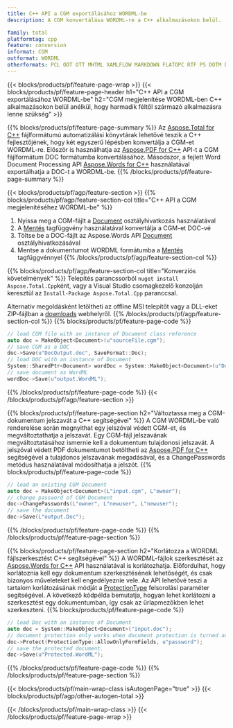 ```yaml
---
title: C++ API a CGM exportálásához WORDML-be
description: A CGM konvertálása WORDML-re a C++ alkalmazásokon belül.

family: total
platformtag: cpp
feature: conversion
informat: CGM
outformat: WORDML
otherformats: PCL ODT OTT MHTML XAMLFLOW MARKDOWN FLATOPC RTF PS DOTM DOT DOCM
---
```

{{< blocks/products/pf/feature-page-wrap >}}
{{< blocks/products/pf/feature-page-header h1="C++ API a CGM exportálásához WORDML-be" h2="CGM megjelenítése WORDML-ben C++ alkalmazásokon belül anélkül, hogy harmadik féltől származó alkalmazásra lenne szükség" >}}

{{% blocks/products/pf/feature-page-summary %}}
Az [Aspose.Total for C++](https://products.aspose.com/total/cpp/) fájlformátumú automatizálási könyvtárak lehetővé teszik a C++ fejlesztőjének, hogy két egyszerű lépésben konvertálja a CGM-et WORDML-re. Először is használhatja az [Aspose.PDF for C++](https://products.aspose.com/pdf/cpp/) API-t a CGM fájlformátum DOC formátumba konvertálásához. Másodszor, a fejlett Word Document Processing API [Aspose.Words for C++](https://products.aspose.com/words/cpp/) használatával exportálhatja a DOC-t a WORDML-be. 
{{% /blocks/products/pf/feature-page-summary  %}}

{{< blocks/products/pf/agp/feature-section >}}
{{% blocks/products/pf/agp/feature-section-col title="C++ API a CGM megjelenítéséhez WORDML-be" %}}
1. Nyissa meg a CGM-fájlt a [Document](https://reference.aspose.com/pdf/cpp/class/aspose.pdf.document) osztályhivatkozás használatával
2. A [Mentés](https://reference.aspose.com/pdf/cpp/class/aspose.pdf.document#adb8061c585440fde49c1263e68837f01) tagfüggvény használatával konvertálja a CGM-et DOC-vé
3. Töltse be a DOC-fájlt az Aspose.Words API [Document](https://reference.aspose.com/words/cpp/class/aspose.words.document) osztályhivatkozásával
4. Mentse a dokumentumot WORDML formátumba a [Mentés](https://reference.aspose.com/words/cpp/class/aspose.words.document#save_stream_saveformat) tagfüggvénnyel
{{% /blocks/products/pf/agp/feature-section-col %}}

{{% blocks/products/pf/agp/feature-section-col title="Konverziós követelmények" %}}
Telepítés parancssorból ```nuget install Aspose.Total.Cpp```ként, vagy a Visual Studio csomagkezelő konzolján keresztül az ```Install-Package Aspose.Total.Cpp``` paranccsal.

Alternatív megoldásként letöltheti az offline MSI telepítőt vagy a DLL-eket ZIP-fájlban a [downloads](https://releases.aspose.com/total/cpp) webhelyről.
{{% /blocks/products/pf/agp/feature-section-col %}}
{{% blocks/products/pf/feature-page-code %}}

```cpp
// load CGM file with an instance of Document class reference
auto doc = MakeObject<Document>(u"sourceFile.cgm");
// save CGM as a DOC 
doc->Save(u"DocOutput.doc", SaveFormat::Doc); 
// load DOC with an instance of Document
System::SharedPtr<Document> wordDoc = System::MakeObject<Document>(u"DocOutput.doc");
// save document as WordML
wordDoc->Save(u"output.WordML");  
```


{{% /blocks/products/pf/feature-page-code %}}
{{< /blocks/products/pf/agp/feature-section >}}

{{% blocks/products/pf/feature-page-section  h2="Változtassa meg a CGM-dokumentum jelszavát a C++ segítségével" %}}
A CGM WORDML-be való renderelése során megnyithat egy jelszóval védett CGM-et, és megváltoztathatja a jelszavát. Egy CGM-fájl jelszavának megváltoztatásához ismernie kell a dokumentum tulajdonosi jelszavát. A jelszóval védett PDF dokumentumot betöltheti az [Aspose.PDF for C++](https://products.aspose.com/pdf/cpp/) segítségével a tulajdonos jelszavának megadásával, és a ChangePasswords metódus használatával módosíthatja a jelszót.
{{% blocks/products/pf/feature-page-code %}}

```cpp
// load an existing CGM Document
auto doc = MakeObject<Document>(L"input.cgm", L"owner");
// change password of CGM Document
doc->ChangePasswords(L"owner", L"newuser", L"newuser");
// save the document
doc->Save(L"output.Doc");
```

{{% /blocks/products/pf/feature-page-code  %}}
{{% /blocks/products/pf/feature-page-section %}}

{{% blocks/products/pf/feature-page-section  h2="Korlátozza a WORDML fájlszerkesztést C++ segítségével" %}}
A WORDML-fájlok szerkesztését az [Aspose.Words for C++](https://products.aspose.com/words/cpp/) API használatával is korlátozhatja. Előfordulhat, hogy korlátoznia kell egy dokumentum szerkesztésének lehetőségét, és csak bizonyos műveleteket kell engedélyeznie vele. Az API lehetővé teszi a tartalom korlátozásának módját a [ProtectionType](https://reference.aspose.com/words/cpp/namespace/aspose.words#protectiontype) felsorolási paraméter segítségével. A következő kódpélda bemutatja, hogyan lehet korlátozni a szerkesztést egy dokumentumban, így csak az űrlapmezőkben lehet szerkeszteni.
{{% blocks/products/pf/feature-page-code %}}

```cpp
// load Doc with an instance of Document
auto doc = System::MakeObject<Document>("input.doc");
// document protection only works when document protection is turned and only editing in form fields is allowed.
doc->Protect(ProtectionType::AllowOnlyFormFields, u"password");
// save the protected document.
doc->Save(u"Protected.WordML");  
```

{{% /blocks/products/pf/feature-page-code  %}}
{{% /blocks/products/pf/feature-page-section %}}

{{< blocks/products/pf/main-wrap-class isAutogenPage="true" >}}
{{< blocks/products/pf/agp/other-autogen-total >}}

{{< /blocks/products/pf/main-wrap-class >}}
{{< /blocks/products/pf/feature-page-wrap >}}